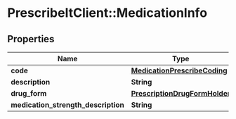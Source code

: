 # PrescribeItClient::MedicationInfo

## Properties
Name | Type | Description | Notes
------------ | ------------- | ------------- | -------------
**code** | [**MedicationPrescribeCoding**](MedicationPrescribeCoding.md) |  | [optional] 
**description** | **String** |  | 
**drug_form** | [**PrescriptionDrugFormHolder**](PrescriptionDrugFormHolder.md) |  | [optional] 
**medication_strength_description** | **String** |  | [optional] 

